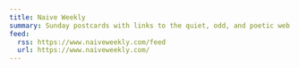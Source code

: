 ```yaml
---
title: Naive Weekly
summary: Sunday postcards with links to the quiet, odd, and poetic web.
feed:
  rss: https://www.naiveweekly.com/feed
  url: https://www.naiveweekly.com/
---
```

